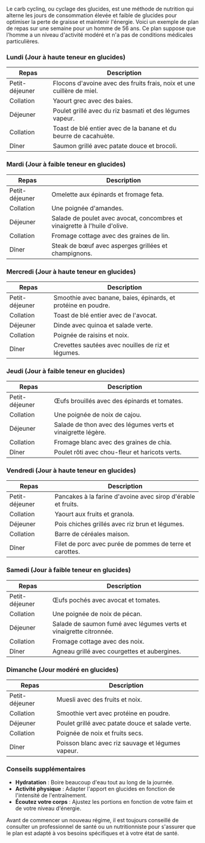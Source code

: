 Le carb cycling, ou cyclage des glucides, est une méthode de nutrition qui alterne les jours de consommation élevée et faible de glucides pour optimiser la perte de graisse et maintenir l'énergie. Voici un exemple de plan de repas sur une semaine pour un homme de 56 ans. Ce plan suppose que l'homme a un niveau d'activité modéré et n'a pas de conditions médicales particulières.

### Lundi (Jour à haute teneur en glucides)
| Repas | Description |
|---|---|
| Petit-déjeuner | Flocons d'avoine avec des fruits frais, noix et une cuillère de miel. |
| Collation | Yaourt grec avec des baies. |
| Déjeuner | Poulet grillé avec du riz basmati et des légumes vapeur. |
| Collation | Toast de blé entier avec de la banane et du beurre de cacahuète. |
| Dîner | Saumon grillé avec patate douce et brocoli. |

### Mardi (Jour à faible teneur en glucides)
| Repas | Description |
|---|---|
| Petit-déjeuner | Omelette aux épinards et fromage feta. |
| Collation | Une poignée d'amandes. |
| Déjeuner | Salade de poulet avec avocat, concombres et vinaigrette à l'huile d'olive. |
| Collation | Fromage cottage avec des graines de lin. |
| Dîner | Steak de bœuf avec asperges grillées et champignons. |

### Mercredi (Jour à haute teneur en glucides)
| Repas | Description |
|---|---|
| Petit-déjeuner | Smoothie avec banane, baies, épinards, et protéine en poudre. |
| Collation | Toast de blé entier avec de l'avocat. |
| Déjeuner | Dinde avec quinoa et salade verte. |
| Collation | Poignée de raisins et noix. |
| Dîner | Crevettes sautées avec nouilles de riz et légumes. |

### Jeudi (Jour à faible teneur en glucides)
| Repas | Description |
|---|---|
| Petit-déjeuner | Œufs brouillés avec des épinards et tomates. |
| Collation | Une poignée de noix de cajou. |
| Déjeuner | Salade de thon avec des légumes verts et vinaigrette légère. |
| Collation | Fromage blanc avec des graines de chia. |
| Dîner | Poulet rôti avec chou-fleur et haricots verts. |

### Vendredi (Jour à haute teneur en glucides)
| Repas | Description |
|---|---|
| Petit-déjeuner | Pancakes à la farine d'avoine avec sirop d'érable et fruits. |
| Collation | Yaourt aux fruits et granola. |
| Déjeuner | Pois chiches grillés avec riz brun et légumes. |
| Collation | Barre de céréales maison. |
| Dîner | Filet de porc avec purée de pommes de terre et carottes. |

### Samedi (Jour à faible teneur en glucides)
| Repas | Description |
|---|---|
| Petit-déjeuner | Œufs pochés avec avocat et tomates. |
| Collation | Une poignée de noix de pécan. |
| Déjeuner | Salade de saumon fumé avec légumes verts et vinaigrette citronnée. |
| Collation | Fromage cottage avec des noix. |
| Dîner | Agneau grillé avec courgettes et aubergines. |

### Dimanche (Jour modéré en glucides)
| Repas | Description |
|---|---|
| Petit-déjeuner | Muesli avec des fruits et noix. |
| Collation | Smoothie vert avec protéine en poudre. |
| Déjeuner | Poulet grillé avec patate douce et salade verte. |
| Collation | Poignée de noix et fruits secs. |
| Dîner | Poisson blanc avec riz sauvage et légumes vapeur. |

### Conseils supplémentaires
- **Hydratation** : Boire beaucoup d'eau tout au long de la journée.
- **Activité physique** : Adapter l'apport en glucides en fonction de l'intensité de l'entraînement.
- **Écoutez votre corps** : Ajustez les portions en fonction de votre faim et de votre niveau d'énergie.

Avant de commencer un nouveau régime, il est toujours conseillé de consulter un professionnel de santé ou un nutritionniste pour s'assurer que le plan est adapté à vos besoins spécifiques et à votre état de santé.








